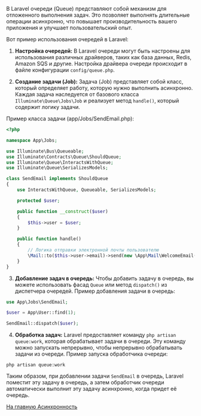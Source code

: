 В Laravel очереди (Queue) представляют собой механизм для отложенного выполнения задач. Это позволяет выполнять
длительные операции асинхронно, что повышает производительность вашего приложения и улучшает пользовательский опыт.

Вот пример использования очередей в Laravel:

1. **Настройка очередей:** В Laravel очереди могут быть настроены для использования различных драйверов, таких как база
   данных, Redis, Amazon SQS и другие. Настройка драйвера очереди происходит в файле конфигурации `config/queue.php`.

2. **Создание задачи (Job):** Задача (Job) представляет собой класс, который определяет работу, которую нужно выполнить
   асинхронно. Каждая задача наследуется от базового класса `Illuminate\Queue\Jobs\Job` и реализует метод `handle()`,
   который содержит логику задачи.

Пример класса задачи (app/Jobs/SendEmail.php):

```php
<?php

namespace App\Jobs;

use Illuminate\Bus\Queueable;
use Illuminate\Contracts\Queue\ShouldQueue;
use Illuminate\Queue\InteractsWithQueue;
use Illuminate\Queue\SerializesModels;

class SendEmail implements ShouldQueue
{
    use InteractsWithQueue, Queueable, SerializesModels;

    protected $user;

    public function __construct($user)
    {
        $this->user = $user;
    }

    public function handle()
    {
        // Логика отправки электронной почты пользователю
        \Mail::to($this->user->email)->send(new \App\Mail\WelcomeEmail($this->user));
    }
}
```

3. **Добавление задач в очередь:** Чтобы добавить задачу в очередь, вы можете использовать фасад `Queue` или
   метод `dispatch()` из диспетчера очередей.
   Пример добавления задачи в очередь:

```php
use App\Jobs\SendEmail;

$user = App\User::find(1);

SendEmail::dispatch($user);
```

4. **Обработка задач:** Laravel предоставляет команду `php artisan queue:work`, которая обрабатывает задачи в очереди. Эту
   команду можно запускать непрерывно, чтобы непрерывно обрабатывать задачи из очереди.
   Пример запуска обработчика очереди:

```shell
php artisan queue:work
```

Таким образом, при добавлении задачи `SendEmail` в очередь, Laravel поместит эту задачу в очередь, а затем обработчик
очереди автоматически выполнит эту задачу асинхронно, когда придет её очередь.

[На главную Асинхронность](main.md)
